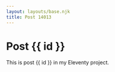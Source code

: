 ```yaml
---
layout: layouts/base.njk
title: Post 14013
---
```


# Post {{ id }}

This is post {{ id }} in my Eleventy project.
